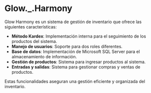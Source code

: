 # Glow._.Harmony
Glow Harmony es un sistema de gestión de inventario que ofrece las siguientes características:

- **Método Kardex**: Implementación interna para el seguimiento de los productos del sistema.
- **Manejo de usuarios**: Soporte para dos roles diferentes.
- **Base de datos**: Implementación de Microsoft SQL Server para el almacenamiento de información.
- **Gestión de productos**: Sistema para ingresar productos al sistema.
- **Entradas y salidas**: Sistema para gestionar compras y ventas de productos.

Estas funcionalidades aseguran una gestión eficiente y organizada del inventario.